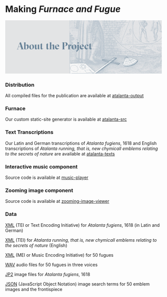 # Making _Furnace and Fugue_
![Making Furnace and Fugue](https://github.com/Brown-University-Library/atalanta-media/blob/master/about.png)


### Distribution
All compiled files for the publication are available at [atalanta-output](https://github.com/Brown-University-Library/atalanta-output)


### Furnace
Our custom static-site generator is available at [atalanta-src](https://github.com/Brown-University-Library/atalanta-src)


### Text Transcriptions
Our Latin and German transcriptions of _Atalanta fugiens_, 1618 and English transcriptions of _Atalanta running, that is, new chymicall emblems relating to the secrets of nature_ are available at [atalanta-texts](https://github.com/Brown-University-Library/atalanta-texts)


### Interactive music component
Source code is available at [music-player](https://github.com/Brown-University-Library/atalanta-code/tree/master/components/music-player)


### Zooming image component
Source code is available at [zooming-image-viewer](https://github.com/Brown-University-Library/atalanta-code/tree/master/components/zooming-image-viewer)


### Data
[XML](https://github.com/Brown-University-Library/atalanta-texts/tree/master/latin) (TEI or Text Encoding Initiative) for _Atalanta fugiens_, 1618 (in Latin and German)

[XML](https://github.com/Brown-University-Library/atalanta-texts/tree/master/english) (TEI) for _Atalanta running, that is, new chymicall emblems relating to the secrets of nature_ (English)

[XML](https://github.com/Brown-University-Library/atalanta-code/tree/master/data/mei) (MEI or Music Encoding Initiative) for 50 fugues

[WAV](https://github.com/Brown-University-Library/atalanta-media/tree/master/audio/emblem-music/wav) audio files for 50 fugues in three voices

[JP2](https://repository.library.brown.edu/studio/item/bdr:698524/) image files for _Atalanta fugiens_, 1618

[JSON](https://github.com/Brown-University-Library/atalanta-code/blob/master/data/json/byterm_enh_array.json) (JavaScript Object Notation) image search terms for 50 emblem images and the frontispiece